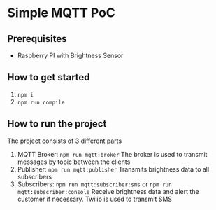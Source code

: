 # Simple MQTT PoC

## Prerequisites
* Raspberry PI with Brightness Sensor

## How to get started
1. `npm i`
2. `npm run compile`

## How to run the project
The project consists of 3 different parts
1. MQTT Broker: `npm run mqtt:broker`
   The broker is used to transmit messages by topic between the clients
2. Publisher: `npm run mqtt:publisher`
   Transmits brightness data to all subscribers
3. Subscribers: `npm run mqtt:subscriber:sms` or `npm run mqtt:subscriber:console`
   Receive brightness data and alert the customer if necessary. Twilio is used to transmit SMS